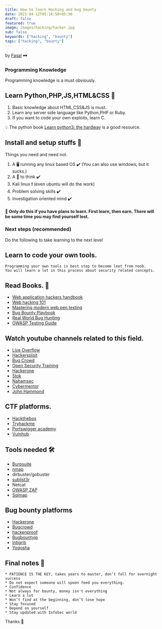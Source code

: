 ```yaml
---
title: How to learn Hacking and bug bounty
date: 2021-04-12T05:16:58+05:30
draft: false
featured: true
image: images/hacking/hacker.jpg
sub: false
keywords: ["hacking", "bounty"]
tags: ["hacking", "bounty"]
---
```


by [Fasal](https://github.com/fasalmbt/) 🕶️

### Programming Knowledge

Programming knowledge is a must obviously.

## Learn Python,PHP,JS,HTML&CSS 🚀

1. Basic knowledge about HTML,CSS&JS is must.
2. Learn any server side language like Python,PHP or Ruby.
3. If you want to code your own exploits, learn C.

:bulb: The python book [Learn python3: the hardway](https://www.amazon.in/Learn-Python-Hard-Way-Introduction/dp/0134692888) is a good resource.


## Install and setup stuffs 🚧

Things you need and need not.

1. A 🖥️ running any linux based OS ✔️ (You can also use windows, but it sucks.)
2. A 🧠 to think ✔️
3. Kali linux ❗ (even ubuntu will do the work)
4. Problem solving skills ✔️
5. Investigation oriented mind ✔️


#### 🌝 Only do this if you have plans to learn. First learn, then earn. There will be some time you may find yourself lost.

### Next steps (recommended)
Do the following to take learning to the next level
##  Learn to code your own tools.
```
Programming your own tools is best step to become leet from noob. 
You will learn a lot in this process about security related concepts.
```
## Read Books. 📖

* [Web application hackers handbook](https://www.amazon.com/Web-Application-Hackers-Handbook-Exploiting/dp/1118026470)
* [Web hacking 101](https://www.hackerone.com/blog/Hack-Learn-Earn-with-a-Free-E-Book)
* [Mastering modern web pen testing](https://www.amazon.in/Mastering-Modern-Web-Penetration-Testing/dp/1785284584)
* [Bug Bounty Playbook](https://payhip.com/b/wAoh)
* [Real World Bug Hunting](https://www.amazon.in/Real-World-Bug-Hunting-Field-Hacking-ebook/dp/B072SQZ2LG)
* [OWASP Testing Guide](https://owasp.org/www-project-web-security-testing-guide/)

## Watch youtube channels related to this field.

* [Live Overflow](https://www.youtube.com/channel/UClcE-kVhqyiHCcjYwcpfj9w)
* [Hackersploit](https://www.youtube.com/channel/UC0ZTPkdxlAKf-V33tqXwi3Q/videos)
* [Bug Crowd](https://www.youtube.com/channel/UCo1NHk_bgbAbDBc4JinrXww)
* [Open Security Training](https://www.youtube.com/user/OpenSecurityTraining)
* [Hackerone](https://www.youtube.com/channel/UCsgzmECky2Q9lQMWzDwMhYw)
* [Stok](https://www.youtube.com/channel/UCQN2DsjnYH60SFBIA6IkNwg)
* [Nahamsec](https://www.youtube.com/channel/UCCZDt7MuC3Hzs6IH4xODLBw)
* [Cybermentor](https://www.youtube.com/channel/UC0ArlFuFYMpEewyRBzdLHiw)
* [John Hammond](https://www.youtube.com/channel/UCVeW9qkBjo3zosnqUbG7CFw)

## CTF platforms.

* [Hackthebox](https://www.hackthebox.eu/)
* [Tryhackme](https://tryhackme.com/)
* [Portswigger academy](https://portswigger.net/web-security)
* [Vulnhub](https://www.vulnhub.com/)

## Tools needed 🛠️

* [Burpsuite](https://portswigger.net/burp)
* [nmap](https://nmap.org/)
* dirbuster/gobuster
* [sublist3r](https://github.com/aboul3la/Sublist3r)
* Netcat
* [OWASP ZAP](https://owasp.org/www-project-zap/)
* [Sqlmap](https://github.com/sqlmapproject/sqlmap)

## Bug bounty platforms

* [Hackerone](https://www.hackerone.com/)
* [Bugcrowd](https://www.bugcrowd.com/)
* [hackenproof](https://hackenproof.com/)
* [Bugbountyjp](https://bugbounty.jp/)
* [Intigriti](https://www.intigriti.com/)
* [Yogosha](https://yogosha.com/)

## Final notes 📝
```
* PATIENCE IS THE KEY, takes years to master, don’t fall for overnight success
* Do not expect someone will spoon feed you everything.
* Confidence
* Not always for bounty, money isn't everything
* Learn a lot
* Won’t find at the beginning, don’t lose hope
* Stay focused
* Depend on yourself
* Stay updated with InfoSec world
```

Thanks 🚀
